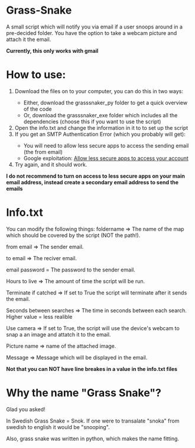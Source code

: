 # Grass-Snake
A small script which will notify you via email if a user snoops around in a pre-decided folder.
You have the option to take a webcam picture and attach it the email.

<b>Currently, this only works with gmail</b>

# How to use:
<ol>
	<li> Download the files on to your computer, you can do this in two ways: </li>
	<ul>
		<li>Either, download the grasssnaker_py folder to get a quick overview of the code </li>
		<li>Or, download the grasssnaker_exe folder which includes all the dependencies (choose this if you want to use the script)</li>
	</ul>
	<li> Open the info.txt and change the information in it to to set up the script </li>
	<li> If you get an SMTP Authentication Error (which you probably will get): </li>
	<ul>
		<li>You will need to allow less secure apps to access the sending email (the from email)</li>
		<li>Google exploitation: <a href="https://support.google.com/accounts/answer/6010255">Allow less secure apps to access your account</a></li>
	</ul>
	<li>Try again, and it should work.</li>
</ol>

<b>I do not recommend to turn on access to less secure apps on your main email address, instead create a secondary email address to send the emails</b>

# Info.txt
You can modify the following things:
foldername => The name of the map which should be covered by the script (NOT the path!).

from email => The sender email.

to email => The reciver email.

email password = The password to the sender email.

Hours to live => The amount of time the script will be run.

Terminate if catched => If set to True the script will terminate after it sends the email.

Seconds between searches => The time in seconds between each search. Higher value = less realible

Use camera => If set to True, the script will use the device's webcam to snap a an image and attatch it to the email.

Picture name => name of the attached image.

Message => Message which will be displayed in the email.

<b>Not that you can NOT have line breakes in a value in the info.txt files</b>

# Why the name "Grass Snake"?
Glad you asked! 

In Swedish Grass Snake = Snok.
If one were to transalate "snoka" from swedish to english it would be "snooping".

Also, grass snake was written in python, which makes the name fitting.

